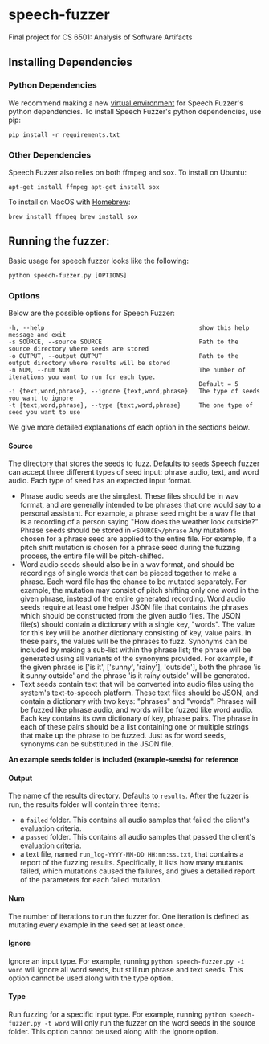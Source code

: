 # speech-fuzzer

Final project for CS 6501: Analysis of Software Artifacts   

## Installing Dependencies

### Python Dependencies

We recommend making a new [virtual environment](https://docs.python.org/3/tutorial/venv.html) for Speech Fuzzer's python dependencies. To install Speech Fuzzer's python dependencies, use pip:  

`pip install -r requirements.txt`

### Other Dependencies

Speech Fuzzer also relies on both ffmpeg and sox. To install on Ubuntu:  

``
apt-get install ffmpeg
apt-get install sox
``

To install on MacOS with [Homebrew](https://brew.sh/):

``
brew install ffmpeg
brew install sox
``

## Running the fuzzer:

Basic usage for speech fuzzer looks like the following:  

`python speech-fuzzer.py [OPTIONS]`

### Options

Below are the possible options for Speech Fuzzer:

```
-h, --help                                           show this help message and exit
-s SOURCE, --source SOURCE                           Path to the source directory where seeds are stored
-o OUTPUT, --output OUTPUT                           Path to the output directory where results will be stored
-n NUM, --num NUM                                    The number of iterations you want to run for each type.
                                                     Default = 5
-i {text,word,phrase}, --ignore {text,word,phrase}   The type of seeds you want to ignore
-t {text,word,phrase}, --type {text,word,phrase}     The one type of seed you want to use
```

We give more detailed explanations of each option in the sections below.

#### Source

The directory that stores the seeds to fuzz. Defaults to `seeds` Speech fuzzer can accept three different types of seed input: phrase audio, text, and word audio. Each type of seed has an expected input format.

* Phrase audio seeds are the simplest. These files should be in wav format, and are generally intended to be phrases that one would say to a personal assistant. For example, a phrase seed might be a wav file that is a recording of a person saying "How does the weather look outside?" Phrase seeds should be stored in `<SOURCE>/phrase`
  Any mutations chosen for a phrase seed are applied to the entire file. For example, if a pitch shift mutation is chosen for a phrase seed during the fuzzing process, the entire file will be pitch-shifted.
* Word audio seeds should also be in a wav format, and should be recordings of single words that can be pieced together to make a phrase. Each word file has the chance to be mutated separately. For example, the mutation may consist of pitch shifting only one word in the given phrase, instead of the entire generated recording.
 Word audio seeds require at least one helper JSON file that contains the phrases which should be constructed from the given audio files. The JSON file(s) should contain a dictionary with a single key, "words". The value for this key will be another dictionary consisting of key, value pairs. In these pairs, the values will be the phrases to fuzz.
 Synonyms can be included by making a sub-list within the phrase list; the phrase will be generated using all variants of the synonyms provided. For example, if the given phrase is ['is it', ['sunny', 'rainy'], 'outside'], both the phrase 'is it sunny outside' and the phrase 'is it rainy outside' will be generated.
* Text seeds contain text that will be converted into audio files using the system's text-to-speech platform. These text files should be JSON, and contain a dictionary with two keys: "phrases" and "words". Phrases will be fuzzed like phrase audio, and words will be fuzzed like word audio. Each key contains its own dictionary of key, phrase pairs. The phrase in each of these pairs should be a list containing one or multiple strings that make up the phrase to be fuzzed. Just as for word seeds, synonyms can be substituted in the JSON file.

**An example seeds folder is included (example-seeds) for reference**

#### Output

The name of the results directory. Defaults to `results`. After the fuzzer is run, the results folder will contain three items:

* a `failed` folder. This contains all audio samples that failed the client's evaluation criteria.
* a `passed` folder. This contains all audio samples that passed the client's evaluation criteria.
* a text file, named `run_log-YYYY-MM-DD HH:mm:ss.txt`, that contains a report of the fuzzing results. Specifically, it lists how many mutants failed, which mutations caused the failures, and gives a detailed report of the parameters for each failed mutation.

#### Num

The number of iterations to run the fuzzer for. One iteration is defined as mutating every example in the seed set at least once.

#### Ignore

Ignore an input type. For example, running `python speech-fuzzer.py -i word` will ignore all word seeds, but still run phrase and text seeds. This option cannot be used along with the type option.

#### Type

Run fuzzing for a specific input type. For example, running `python speech-fuzzer.py -t word` will only run the fuzzer on the word seeds in the source folder. This option cannot be used along with the ignore option.